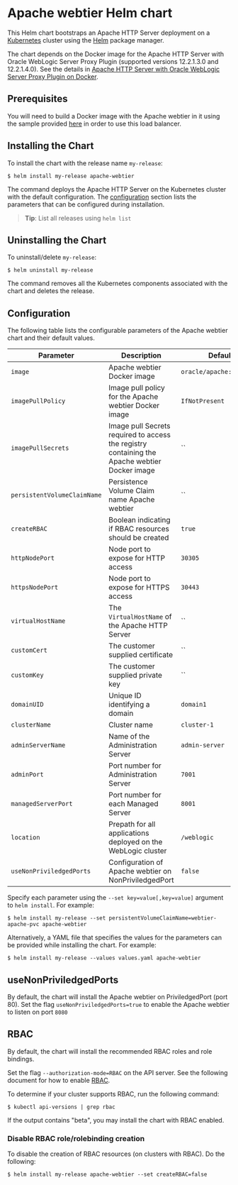 # Apache webtier Helm chart

This Helm chart bootstraps an Apache HTTP Server deployment on a [Kubernetes](http://kubernetes.io) cluster using the [Helm](https://helm.sh) package manager.
 
The chart depends on the Docker image for the Apache HTTP Server with Oracle WebLogic Server Proxy Plugin (supported versions 12.2.1.3.0 and 12.2.1.4.0). See the details in [Apache HTTP Server with Oracle WebLogic Server Proxy Plugin on Docker](https://github.com/oracle/docker-images/tree/master/OracleWebLogic/samples/12213-webtier-apache).

## Prerequisites

You will need to build a Docker image with the Apache webtier in it using the sample provided [here](https://github.com/oracle/docker-images/tree/master/OracleWebLogic/samples/12213-webtier-apache)
in order to use this load balancer.

## Installing the Chart
To install the chart with the release name `my-release`:
```shell
$ helm install my-release apache-webtier
```
The command deploys the Apache HTTP Server on the Kubernetes cluster with the default configuration. The [configuration](#configuration) section lists the parameters that can be configured during installation.

> **Tip**: List all releases using `helm list`

## Uninstalling the Chart

To uninstall/delete `my-release`:

```shell
$ helm uninstall my-release
```

The command removes all the Kubernetes components associated with the chart and deletes the release.

## Configuration

The following table lists the configurable parameters of the Apache webtier chart and their default values.


| Parameter                          | Description                                                   | Default               |
| -----------------------------------| ------------------------------------------------------------- | ----------------------|
| `image`                            | Apache webtier Docker image                                   | `oracle/apache:12.2.1.3` |
| `imagePullPolicy`                  | Image pull policy for the Apache webtier Docker image         | `IfNotPresent`        |
| `imagePullSecrets`                 | Image pull Secrets required to access the registry containing the Apache webtier Docker image| ``|
| `persistentVolumeClaimName`        | Persistence Volume Claim name Apache webtier                  | ``                    |
| `createRBAC`                       | Boolean indicating if RBAC resources should be created        | `true`                |
| `httpNodePort`                     | Node port to expose for HTTP access                           | `30305`               |
| `httpsNodePort`                    | Node port to expose for HTTPS access                          | `30443`               |
| `virtualHostName`                  | The `VirtualHostName` of the Apache HTTP Server               | ``                    |
| `customCert`                       | The customer supplied certificate                             | ``                    |
| `customKey`                        | The customer supplied private key                             | ``                    |
| `domainUID`                        | Unique ID identifying a domain                                | `domain1`             |
| `clusterName`                      | Cluster name                                                  | `cluster-1`           |
| `adminServerName`                  | Name of the Administration Server                             | `admin-server`        |
| `adminPort`                        | Port number for Administration Server                         | `7001`                |
| `managedServerPort`                | Port number for each Managed Server                           | `8001`                |
| `location`                         | Prepath for all applications deployed on the WebLogic cluster | `/weblogic`           |
| `useNonPriviledgedPorts`           | Configuration of Apache webtier on NonPriviledgedPort         | `false`               |


Specify each parameter using the `--set key=value[,key=value]` argument to `helm install`. For example:

```shell
$ helm install my-release --set persistentVolumeClaimName=webtier-apache-pvc apache-webtier
```

Alternatively, a YAML file that specifies the values for the parameters can be provided while
installing the chart. For example:

```shell
$ helm install my-release --values values.yaml apache-webtier
```
## useNonPriviledgedPorts
By default, the chart will install the Apache webtier on PriviledgedPort (port 80). Set the flag `useNonPriviledgedPorts=true` to enable the Apache webtier to listen on port `8080`


## RBAC
By default, the chart will install the recommended RBAC roles and role bindings.

Set the flag `--authorization-mode=RBAC` on the API server. See the following document for how to enable [RBAC](https://kubernetes.io/docs/reference/access-authn-authz/rbac/).

To determine if your cluster supports RBAC, run the following command:

```shell
$ kubectl api-versions | grep rbac
```

If the output contains "beta", you may install the chart with RBAC enabled.

### Disable RBAC role/rolebinding creation

To disable the creation of RBAC resources (on clusters with RBAC). Do the following:

```shell
$ helm install my-release apache-webtier --set createRBAC=false
```
